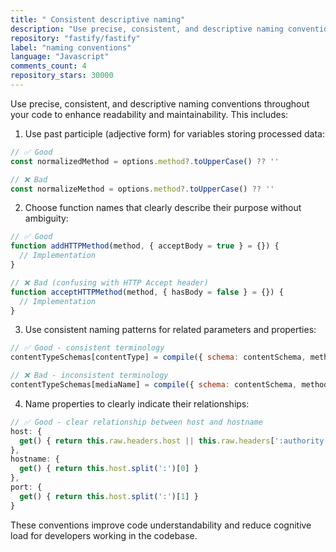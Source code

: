```yaml
---
title: " Consistent descriptive naming"
description: "Use precise, consistent, and descriptive naming conventions throughout your code to enhance readability and maintainability. This includes using past participle forms for variables storing processed data, choosing function names that clearly describe their purpose, using consistent naming patterns for related parameters, and naming properties to clearly indicate their relationships."
repository: "fastify/fastify"
label: "naming conventions"
language: "Javascript"
comments_count: 4
repository_stars: 30000
---
```


Use precise, consistent, and descriptive naming conventions throughout your code to enhance readability and maintainability. This includes:

1. Use past participle (adjective form) for variables storing processed data:
```javascript
// ✅ Good
const normalizedMethod = options.method?.toUpperCase() ?? ''

// ❌ Bad
const normalizeMethod = options.method?.toUpperCase() ?? ''
```

2. Choose function names that clearly describe their purpose without ambiguity:
```javascript
// ✅ Good
function addHTTPMethod(method, { acceptBody = true } = {}) {
  // Implementation
}

// ❌ Bad (confusing with HTTP Accept header)
function acceptHTTPMethod(method, { hasBody = false } = {}) {
  // Implementation
}
```

3. Use consistent naming patterns for related parameters and properties:
```javascript
// ✅ Good - consistent terminology
contentTypeSchemas[contentType] = compile({ schema: contentSchema, method, url, httpPart: 'body', contentType })

// ❌ Bad - inconsistent terminology
contentTypeSchemas[mediaName] = compile({ schema: contentSchema, method, url, httpPart: 'body' })
```

4. Name properties to clearly indicate their relationships:
```javascript
// ✅ Good - clear relationship between host and hostname
host: {
  get() { return this.raw.headers.host || this.raw.headers[':authority'] }
},
hostname: {
  get() { return this.host.split(':')[0] }
},
port: {
  get() { return this.host.split(':')[1] }
}
```

These conventions improve code understandability and reduce cognitive load for developers working in the codebase.